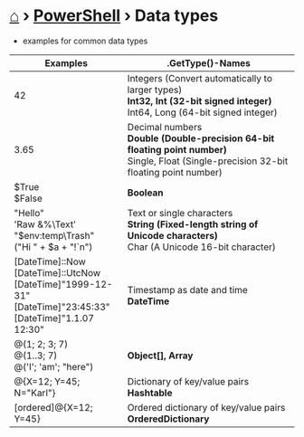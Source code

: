 # [⌂](../README.md) › [PowerShell](../README.md#powershell) › Data types

- examples for common data types

| Examples                                                                                                                    | .GetType()-Names                                                                                                                                      |
| --------------------------------------------------------------------------------------------------------------------------- | ----------------------------------------------------------------------------------------------------------------------------------------------------- |
| 42                                                                                                                          | Integers (Convert automatically to larger types) <br> <b>Int32, Int (32-bit signed integer)</b> <br> Int64, Long (64-bit signed integer)              |
| 3.65                                                                                                                        | Decimal numbers <br> <b>Double (Double-precision 64-bit floating point number)</b> <br> Single, Float (Single-precision 32-bit floating point number) |
| $True <br> $False                                                                                                           | <b>Boolean</b>                                                                                                                                        |
| "Hello" <br> 'Raw &%\Text' <br> "$env:temp\Trash" <br> ("Hi " + $a + "!`n")                                                 | Text or single characters <br> <b>String (Fixed-length string of Unicode characters)</b> <br> Char (A Unicode 16-bit character)                       |
| [DateTime]::Now <br> [DateTime]::UtcNow <br> [DateTime]"1999-12-31" <br> [DateTime]"23:45:33" <br> [DateTime]"1.1.07 12:30" | Timestamp as date and time <br> <b>DateTime</b>                                                                                                       |
| @(1; 2; 3; 7) <br> @(1..3; 7) <br> @('I'; 'am'; "here")                                                                     | <b>Object[], Array</b>                                                                                                                                |
| @{X=12; Y=45; N="Karl"}                                                                                                     | Dictionary of key/value pairs <br> <b>Hashtable</b>                                                                                                   |
| [ordered]@{X=12; Y=45}                                                                                                      | Ordered dictionary of key/value pairs <br> <b>OrderedDictionary</b>                                                                                   |